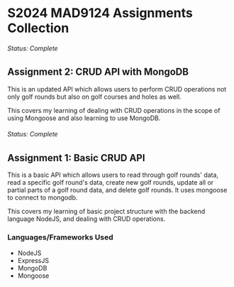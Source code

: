 # S2024 MAD9124 Assignments Collection

###### Status: Complete

## Assignment 2: CRUD API with MongoDB

This is an updated API which allows users to perform CRUD operations
not only golf rounds but also on golf courses and holes as well.

This covers my learning of dealing with CRUD operations in the scope
of using Mongoose and also learning to use MongoDB.

###### Status: Complete

## Assignment 1: Basic CRUD API

This is a basic API which allows users to read through golf rounds' data, read a specific golf round's data, create new golf rounds, update all or partial parts of a golf round data, and delete golf rounds. It uses mongoose to
connect to mongodb.

This covers my learning of basic project structure with the backend language NodeJS, and dealing with CRUD operations.

### Languages/Frameworks Used

-   NodeJS
-   ExpressJS
-   MongoDB
-   Mongoose
